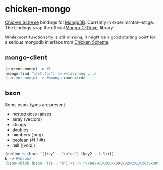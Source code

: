   [Chicken Scheme]:http://call-cc.org

# chicken-mongo

[Chicken Scheme] bindings for [MongoDB](http://mongodb.org). Currently
in experimantal--stage. The bindings wrap the official
[Mongo-C-Driver](https://github.com/mongodb/mongo-c-driver) library.

While most functionality is still missing, it might be a good starting
point for a serious mongodb interface from [Chicken Scheme].

## mongo-client

```scheme
(current-mongo) -> #f
(mongo-find "test.foo") -> #<lazy-seq ...>
(current-mongo) -> #<mongo connected>
```

## bson

Some bson-types are present:

- nested docs (alists)
- array (vectors)
- strings
- doubles
- numbers (long)
- boolean (#f / #t)
- null ((void))


```scheme
(define b (bson `((key1 . "value") (key2 . 1.5))))
b -> #<bson>
(bson->blob (bson `((a . "b")))) -> "\x0e\x00\x00\x00\x02a\x00\x02\x00\x00\x00b\x00\x00"
```
